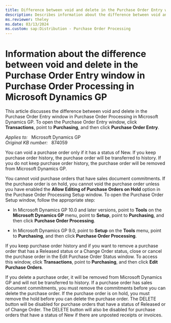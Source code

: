 ```yaml
---
title: Difference between void and delete in the Purchase Order Entry window in Purchase Order Processing in Microsoft Dynamics GP
description: Describes information about the difference between void and delete in the Purchase Order Entry window in Purchase Order Processing in Microsoft Dynamics GP.
ms.reviewer: theley
ms.date: 03/13/2024
ms.custom: sap:Distribution - Purchase Order Processing
---
```

# Information about the difference between void and delete in the Purchase Order Entry window in Purchase Order Processing in Microsoft Dynamics GP

This article discusses the difference between void and delete in the Purchase Order Entry window in Purchase Order Processing in Microsoft Dynamics GP. To open the Purchase Order Entry window, click **Transactions**, point to **Purchasing**, and then click **Purchase Order Entry**.

_Applies to:_ &nbsp; Microsoft Dynamics GP  
_Original KB number:_ &nbsp; 874059

You can void a purchase order only if it has a status of New. If you keep purchase order history, the purchase order will be transferred to history. If you do not keep purchase order history, the purchase order will be removed from Microsoft Dynamics GP.

You cannot void purchase orders that have sales document commitments. If the purchase order is on hold, you cannot void the purchase order unless you have enabled the **Allow Editing of Purchase Orders on Hold** option in the Purchase Order Processing Setup window. To open the Purchase Order Setup window, follow the appropriate step:

- In Microsoft Dynamics GP 10.0 and later versions, point to **Tools** on the **Microsoft Dynamics GP** menu, point to **Setup**, point to **Purchasing**, and then click **Purchase Order Processing**.

- In Microsoft Dynamics GP 9.0, point to **Setup** on the **Tools** menu, point to **Purchasing**, and then click **Purchase Order Processing**.

If you keep purchase order history and if you want to remove a purchase order that has a Released status or a Change Order status, close or cancel the purchase order in the Edit Purchase Order Status window. To access this window, click **Transactions**, point to **Purchasing**, and then click **Edit Purchase Orders**.

If you delete a purchase order, it will be removed from Microsoft Dynamics GP and will not be transferred to history. If a purchase order has sales document commitments, you must remove the commitments before you can delete the purchase order. If the purchase order is on hold, you must remove the hold before you can delete the purchase order. The DELETE button will be disabled for purchase orders that have a status of Released or of Change Order. The DELETE button will also be disabled for purchase orders that have a status of New if there are unposted receipts or invoices.
